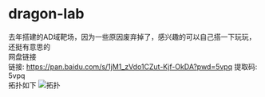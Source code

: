 # dragon-lab
去年搭建的AD域靶场，因为一些原因废弃掉了，感兴趣的可以自己搭一下玩玩，还挺有意思的 <br>
网盘链接 <br>
链接: https://pan.baidu.com/s/1jM1_zVdo1CZut-Kjf-OkDA?pwd=5vpq 提取码: 5vpq 
<br>
拓扑如下
![拓扑](https://github.com/0range-x/dragon-lab/assets/82167391/3f507fc5-536c-45f6-ac6a-5133e22680ee)


